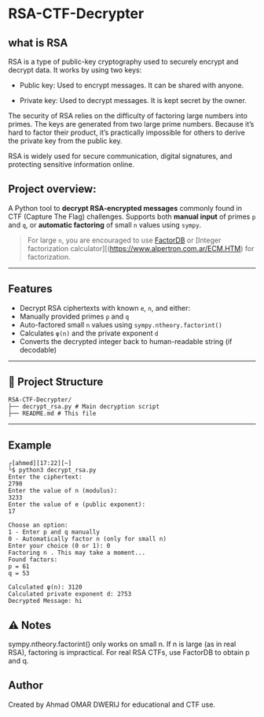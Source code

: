 #  RSA-CTF-Decrypter
## what is RSA
RSA is a type of public-key cryptography used to securely encrypt and decrypt data. It works by using two keys:

  - Public key: Used to encrypt messages. It can be shared with anyone.

  - Private key: Used to decrypt messages. It is kept secret by the owner.

The security of RSA relies on the difficulty of factoring large numbers into primes. The keys are generated from two large prime numbers. Because it’s hard to factor their product, it’s practically impossible for others to derive the private key from the public key.

RSA is widely used for secure communication, digital signatures, and protecting sensitive information online.

## Project overview:
A Python tool to **decrypt RSA-encrypted messages** commonly found in CTF (Capture The Flag) challenges. Supports both **manual input** of primes `p` and `q`, or **automatic factoring** of small `n` values using `sympy`.

> For large `n`, you are encouraged to use [FactorDB](https://factordb.com) or [Integer factorization calculator][(https://www.alpertron.com.ar/ECM.HTM) for factorization.

---

## Features

-  Decrypt RSA ciphertexts with known `e`, `n`, and either:
  - Manually provided primes `p` and `q`
  - Auto-factored small `n` values using `sympy.ntheory.factorint()`
-  Calculates `φ(n)` and the private exponent `d`
-  Converts the decrypted integer back to human-readable string (if decodable)

---

## 📂 Project Structure

```
RSA-CTF-Decrypter/
├── decrypt_rsa.py # Main decryption script
├── README.md # This file
```
---

## Example
```
┌[ahmed][17:22][~]
└$ python3 decrypt_rsa.py
Enter the ciphertext:
2790
Enter the value of n (modulus):
3233
Enter the value of e (public exponent):
17

Choose an option:
1 - Enter p and q manually
0 - Automatically factor n (only for small n)
Enter your choice (0 or 1): 0
Factoring n . This may take a moment...
Found factors:
p = 61
q = 53

Calculated φ(n): 3120
Calculated private exponent d: 2753
Decrypted Message: hi
```

## ⚠️ Notes
sympy.ntheory.factorint() only works on small n. If n is large (as in real RSA), factoring is impractical.
For real RSA CTFs, use FactorDB to obtain p and q.

## Author
Created by Ahmad OMAR DWERIJ for educational and CTF use.
